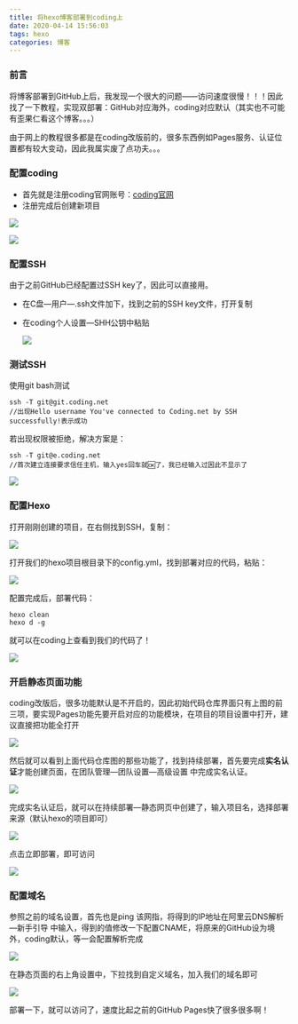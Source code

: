```yaml
---
title: 将hexo博客部署到coding上
date: 2020-04-14 15:56:03
tags: hexo
categories: 博客
---
```


### 前言

将博客部署到GitHub上后，我发现一个很大的问题——访问速度很慢！！！因此找了一下教程，实现双部署：GitHub对应海外，coding对应默认（其实也不可能有歪果仁看这个博客。。。）

由于网上的教程很多都是在coding改版前的，很多东西例如Pages服务、认证位置都有较大变动，因此我属实废了点功夫。。。

<!--more-->

### 配置coding

- 首先就是注册coding官网账号：[coding官网](https://coding.net/)
- 注册完成后创建新项目

![](https://ae01.alicdn.com/kf/He0fc2946326c4828a2c7a145c1e495b0m.png)

![](https://ae01.alicdn.com/kf/Ha5b5fef975e14c3fb6869f25c14195d4y.png)

### 配置SSH

由于之前GitHub已经配置过SSH key了，因此可以直接用。

- 在C盘—用户—.ssh文件加下，找到之前的SSH key文件，打开复制

- 在coding个人设置—SHH公钥中粘贴

  ![](https://ae01.alicdn.com/kf/Hf5a8605e46b843c297e3b3565c0e9e2bn.png)

### 测试SSH

使用git bash测试

```
ssh -T git@git.coding.net 
//出现Hello username You've connected to Coding.net by SSH successfully!表示成功

```

若出现权限被拒绝，解决方案是：

```
ssh -T git@e.coding.net
//首次建立连接要求信任主机，输入yes回车就🆗了，我已经输入过因此不显示了
```

![](https://ae01.alicdn.com/kf/Hfa5c1e816c8d46dcb5be564ed4dfc999q.png)

### 配置Hexo

打开刚刚创建的项目，在右侧找到SSH，复制：

![](https://ae01.alicdn.com/kf/H607ff457a1a24d1c8a6312d2b22b4d03T.png)

打开我们的hexo项目根目录下的config.yml，找到部署对应的代码，粘贴：

![](https://ae01.alicdn.com/kf/Ha6a02a2497a14fd2aedcd4d57a4a22d7g.png)

配置完成后，部署代码：

```
hexo clean
hexo d -g
```

就可以在coding上查看到我们的代码了！

![](https://ae01.alicdn.com/kf/Hb5e753659ede42ea8235f0018e8b3ccd3.png)

### 开启静态页面功能

coding改版后，很多功能默认是不开启的，因此初始代码仓库界面只有上图的前三项，要实现Pages功能先要开启对应的功能模块，在项目的项目设置中打开，建议直接把功能全打开

![](https://ae01.alicdn.com/kf/H05f698a69b33482e8b52d296d36299ecJ.png)

然后就可以看到上面代码仓库图的那些功能了，找到持续部署，首先要完成**实名认证**才能创建页面，在团队管理—团队设置—高级设置 中完成实名认证。

![](https://ae01.alicdn.com/kf/Hf3070358fe8b456e84a09b50b694502fR.png)

完成实名认证后，就可以在持续部署—静态网页中创建了，输入项目名，选择部署来源（默认hexo的项目即可）

![](https://ae01.alicdn.com/kf/H22c48fed15774816829dbe39101fa2231.png)

点击立即部署，即可访问

![](https://ae01.alicdn.com/kf/Hae599665c7754e43ae9a9a82c5bedcf03.png)

### 配置域名

参照之前的域名设置，首先也是ping 该网指，将得到的IP地址在阿里云DNS解析—新手引导 中输入，得到的值修改一下配置CNAME，将原来的GitHub设为境外，coding默认，等一会配置解析完成

![](https://ae01.alicdn.com/kf/Ha280ebbad0d147bb8369142895327d1eJ.png)

在静态页面的右上角设置中，下拉找到自定义域名，加入我们的域名即可

![](https://ae01.alicdn.com/kf/Hf8584a439e2340f19f782883d5fbd54d3.png)

部署一下，就可以访问了，速度比起之前的GitHub Pages快了很多很多啊！